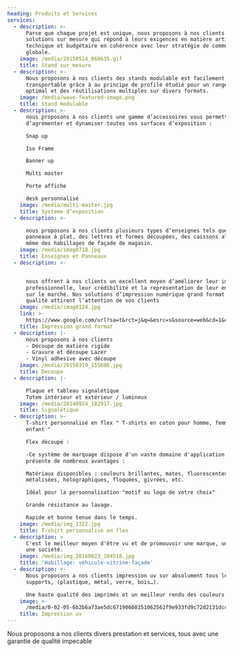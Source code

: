 ```yaml
---
heading: Produits et Services
services:
  - description: >-
      Parce que chaque projet est unique, nous proposons à nos clients des
      solutions sur mesure qui répond à leurs exigences en matière artistique,
      technique et budgétaire en cohérence avec leur stratégie de communication
      globale.
    image: /media/20150514_060635.gif
    title: Stand sur mesure
  - description: >-
      Nous proposons à nos clients des stands modulable est facilement
      transportable grâce à au principe de profilé étudié pour un rangement
      optimal et des réutilisations multiples sur divers formats.
    image: /media/wave-featured-image.png
    title: Stand modulable
  - description: >-
      nous proposons à nos clients une gamme d’accessoires vous permettant de
      d’agrémenter et dynamiser toutes vos surfaces d’exposition :

      Snap up  

      Iso Frame 

      Banner up  

      Multi master 

      Porte affiche

      desk personnalisé
    image: /media/multi-master.jpg
    title: Systeme d’exposition
  - description: >-

      nous proposons à nos clients plusieurs types d’enseignes tels que des
      panneaux à plat, des lettres et formes découpées, des caissons alu plié et
      même des habillages de façade de magasin.
    image: /media/imag0718.jpg
    title: Enseignes et Panneaux
  - description: >-


      nous offrent à nos clients un excellent moyen d’améliorer leur image
      professionnelle, leur crédibilité et la représentation de leur entreprise
      sur le marché. Nos solutions d’impression numérique grand format de
      qualité attirent l’attention de vos clients 
    image: /media/imag0124.jpg
    link: >-
      https://www.google.com/url?sa=t&rct=j&q=&esrc=s&source=web&cd=1&cad=rja&uact=8&ved=2ahUKEwiA_vDHxdjcAhWIsaQKHTcTCmYQFjAAegQIABAC&url=https%3A%2F%2Fwww.corel.com%2Fcontent%2Fpdf%2Fcgsx3%2Finsights%2Fife_digital.pdf&usg=AOvVaw0H9mP_spDPOnVRPKigQttj
    title: Impression grand format
  - description: |-
      nous proposons à nos clients 
      - Découpe de matière rigide 
      - Gravure et découpe Lazer 
      - Vinyl adhesive avec découpe
    image: /media/20150319_155608.jpg
    title: Decoupe
  - description: |-

      Plaque et tableau signalétique
      Totem intérieur et extérieur / lumineux
    image: /media/20140924_182917.jpg
    title: Signalétique
  - description: >-
      T-shirt personnalisé en flex " T-shirts en coton pour homme, femme et
      enfant " 

      Flex découpé : 

      -Ce système de marquage dispose d'un vaste domaine d'application et
      présente de nombreux avantages : 

      Matériaux disponibles : couleurs brillantes, mates, fluorescentes,
      métalisées, holographiques, floquées, givrées, etc. 

      Idéal pour la personnalisation "motif ou logo de votre choix" 

      Grande résistance au lavage. 

      Rapide et bonne tenue dans le temps. 
    image: /media/img_1322.jpg
    title: T-shirt personnalisé en flex
  - description: >
      C'est le meilleur moyen d'être vu et de promouvoir une marque, un produit,
      une société. 
    image: /media/img_20160823_104518.jpg
    title: 'Habillage: véhicule-vitrine-façade'
  - description: >-
      Nous proposons a nos clients impression uv sur absolument tous les
      supports, (plastique, métal, verre, bois…). 

      Une haute qualité des imprimés et un meilleur rendu des couleurs.
    image: >-
      /media/0-02-05-6b2b6a73ae5dc67190608151062562f9e933fd9c72d2131dcc7399bf5a2f960d_full.jpg
    title: Impression uv
---
```

Nous proposons a nos clients divers prestation et services, tous avec une garantie de qualité impecable
